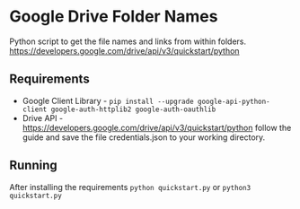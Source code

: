 # Google Drive Folder Names
Python script to get the file names and links from within folders.
https://developers.google.com/drive/api/v3/quickstart/python
 
## Requirements
- Google Client Library - `pip install --upgrade google-api-python-client google-auth-httplib2 google-auth-oauthlib`
- Drive API - https://developers.google.com/drive/api/v3/quickstart/python follow the guide and save the file credentials.json to your working directory.

## Running
After installing the requirements  `python quickstart.py` or `python3 quickstart.py`
